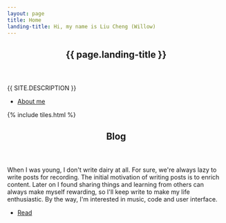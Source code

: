 ```yaml
---
layout: page
title: Home
landing-title: Hi, my name is Liu Cheng (Willow)
---
```


<section id="banner" class="major">
	<div class="inner">
		<header class="major">
			<h1>{{ page.landing-title }}</h1>
		</header>
		<div class="content">
			<p style="text-transform: uppercase;">{{ site.description }}</p>
			<ul class="actions">
				<li><a href="about" class="button next scrolly">About me</a></li>
			</ul>
		</div>
	</div>
</section>

<div id="main">

{% include tiles.html %}

<section id="two">
	<div class="inner">
		<header class="major">
			<h2>Blog</h2>
		</header>
		<p>When I was young, I don't write dairy at all. For sure, we're always lazy to write posts for recording. The initial motivation of writing posts is to enrich content. Later on I found sharing things and learning from others can always make myself rewarding, so I'll keep write to make my life enthusiastic. By the way, I'm interested in music, code and user interface.</p>
		<ul class="actions">
			<li><a href="blog" class="button next">Read</a></li>
		</ul>
	</div>
</section>

</div>

